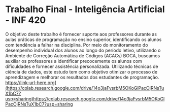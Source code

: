 # Trabalho Final - Inteligência Artificial - INF 420

O objetivo deste trabalho é fornecer suporte aos professores durante as aulas práticas de programação no ensino superior, identificando os alunos com tendência a falhar na disciplina. Por meio do monitoramento do desempenho individual dos alunos ao longo do período letivo, utilizando o Ambiente de Correção Automática de Códigos (ACACs) BOCA, buscamos auxiliar os professores a identificar precocemente os alunos com dificuldades e fornecer assistência personalizada. Utilizando técnicas de ciência de dados, este estudo tem como objetivo otimizar o processo de aprendizagem e melhorar os resultados dos estudantes de programação.
https://link-url-here.org](https://colab.research.google.com/drive/14o3jaFvsrbM5OKoGlPacOjRNsTuX1bC7?usp=sharing)https://colab.research.google.com/drive/14o3jaFvsrbM5OKoGlPacOjRNsTuX1bC7?usp=sharing
